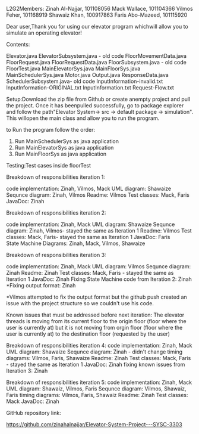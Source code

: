 L2G2Members:
Zinah Al-Najjar, 101108056
Mack Wallace, 101104366
Vilmos Feher, 101168919
Shawaiz Khan, 100917863
Faris Abo-Mazeed, 101115920

Dear user,Thank you for using our elevator program whichwill allow you to simulate an operating elevator!

Contents:

Elevator.java 
ElevatorSubsystem.java - old code 
FloorMovementData.java 
FloorRequest.java
FloorRequestData.java
FloorSubsystem.java - old code 
FloorTest.java
MainElevatorSys.java 
MainFloorSys.java
MainSchedulerSys.java
Motor.java
Output.java
ResponseData.java
SchedulerSubsystem.java- old code 
InputInformation-invalid.txt
InputInformation-ORIGINAL.txt
InputInformation.txt
Request-Flow.txt



Setup:Download the zip file from Github or create anempty project and pull the project. Once it has beenpulled successfully, go to package explorer and follow the path"Elevator System-> src -> default package -> simulation". This willopen the main class and allow you to run the program.

to Run the program follow the order: 

1) Run MainSchedulerSys as java application 
2) Run MainElevatorSys as java application 
3) Run MainFloorSys as java application 

Testing:Test cases inside floorTest

Breakdown of responsibilities iteration 1:

code implementation: Zinah, Vilmos, Mack 
UML diagram: Shawaize
Sequnce diagram: Zinah, Vilmos
Readme: Vilmos
Test classes: Mack, Faris 
JavaDoc: Zinah 


Breakdown of responsibilities iteration 2:

code implementation: Zinah, Mack 
UML diagram: Shawaize
Sequnce diagram: Zinah, Vilmos- stayed the same as Iteration 1 
Readme: Vilmos
Test classes: Mack, Faris- stayed the same as Iteration 1 
JavaDoc: Faris  
State Machine Diagrams: Zinah, Mack, Vilmos, Shawaize



Breakdown of responsibilities iteration 3:

code implementation: Zinah, Mack 
UML diagram: Vilmos 
Sequnce diagram: Zinah
Readme: Zinah 
Test classes: Mack, Faris - stayed the same as Iteration 1 
JavaDoc: Zinah 
Fixing State Machine code from Iteration 2: Zinah 
*Fixing output format: Zinah 

*Vilmos attempted to fix the output format but the github push created an issue with the project structure so we couldn't use his code. 

Known issues that must be addressed before next iteration: 
The elevator threads is moving from its current floor to the origin floor (floor where the user is currently at) but it is not moving from orgin floor (floor where the user is currently at) to the destination floor (requested by the user)

Breakdown of responsibilities iteration 4:
code implementation: Zinah, Mack 
UML diagram: Shawaize 
Sequnce diagram: Zinah -  didn't change 
timing diagrams: Vilmos, Faris, Shawaize
Readme: Zinah 
Test classes: Mack, Faris - stayed the same as Iteration 1 
JavaDoc: Zinah 
fixing known issues from Iteration 3: Zinah 

Breakdown of responsibilities iteration 5:
code implementation: Zinah, Mack 
UML diagram: Shawaiz, Vilmos, Faris
Sequnce diagram: Vilmos, Shawaiz, Faris
timing diagrams: Vilmos, Faris, Shawaiz
Readme: Zinah 
Test classes: Mack 
JavaDoc: Zinah 


GitHub repository link:

https://github.com/zinahalnajjar/Elevator-System-Project---SYSC-3303

